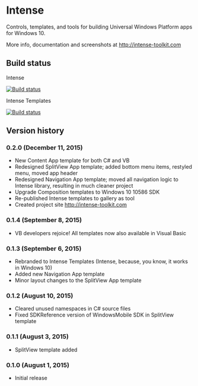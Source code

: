 # Intense
Controls, templates, and tools for building Universal Windows Platform apps for Windows 10.

More info, documentation and screenshots at http://intense-toolkit.com

## Build status
Intense

[![Build status](https://ci.appveyor.com/api/projects/status/ayu8ka9jhggfr9s1?svg=true)](https://ci.appveyor.com/project/kozw/intense)

Intense Templates

[![Build status](https://ci.appveyor.com/api/projects/status/raovfoxpha0bvv02?svg=true)](https://ci.appveyor.com/project/kozw/intense-2lj74)

## Version history
### 0.2.0 (December 11, 2015)
* New Content App template for both C# and VB 
* Redesigned SplitView App template; added bottom menu items, restyled menu, moved app header 
* Redesigned Navigation App template; moved all navigation logic to Intense library, resulting in much cleaner project 
* Upgrade Composition templates to Windows 10 10586 SDK 
* Re-published Intense templates to gallery as tool 
* Created project site http://intense-toolkit.com

### 0.1.4 (September 8, 2015)
* VB developers rejoice! All templates now also available in Visual Basic 

### 0.1.3 (September 6, 2015)
* Rebranded to Intense Templates (Intense, because, you know, it works in Windows 10) 
* Added new Navigation App template 
* Minor layout changes to the SplitView App template 

### 0.1.2 (August 10, 2015)
* Cleared unused namespaces in C# source files 
* Fixed SDKReference version of WindowsMobile SDK in SplitView template 

### 0.1.1 (August 3, 2015)
* SplitView template added 

### 0.1.0 (August 1, 2015)
* Initial release 


